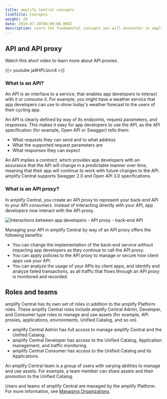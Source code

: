 ```yaml
---
title: amplify Central concepts
linkTitle: Concepts
weight: 20
date: 2019-07-30T00:00:00.000Z
description: Learn the fundamental concepts you will encounter in amplify Central.
---
```


## API and API proxy

Watch this short video to learn more about API proxies.

{{< youtube ja9HPLlzcn4 >}}

### What is an API?

An API is an interface to a service, that enables app developers to interact with it or _consume_ it. For example, you might have a weather service that app developers can use to show today's weather forecast to the users of their cycling app.

An API is clearly defined by way of its endpoints, request parameters, and responses. This makes it easy for app developers to use the API, as the API specification (for example, Open API or Swagger) tells them:

* What requests they can send and to what address
* What the supported request parameters are
* What responses they can expect

An API implies a _contract_, which provides app developers with an assurance that the API will change in a predictable manner over time, meaning that their app will continue to work with future changes to the API. amplify Central supports Swagger 2.0 and Open API 3.0 specifications.

### What is an API proxy?

In amplify Central, you create an API proxy to represent your back-end API to your API consumers. Instead of interacting directly with your API, app developers now interact with the API proxy.

![Interactions between app developers - API proxy - back-end API](/Images/central/api_proxy.png)

Managing your API in amplify Central by way of an API proxy offers the following benefits:

* You can change the implementation of the back-end service without impacting app developers as they continue to call the API proxy.
* You can apply policies to the API proxy to manage or secure how client apps use your API.
* You can analyze the usage of your APIs by client apps, and identify and analyze failed transactions, as all traffic that flows through an API proxy is monitored and recorded.

## Roles and teams

amplify Central has its own set of roles in addition to the amplify Platform roles. These amplify Central roles include amplify Central Admin, Developer, and Consumer type roles to manage and use assets (for example, API proxies, applications, environments, Unified Catalog, and so on).  

* amplify Central Admin has full access to manage amplify Central and the Unified Catalog.
* amplify Central Developer has access to the Unified Catalog, Application management, and traffic monitoring.
* amplify Central Consumer has access to the Unified Catalog and its Applications.

An amplify Central team is a group of users with varying abilities to manage and use assets. For example, a team member can share assets and their promotion to the Unified Catalog.

Users and teams of amplify Central are managed by the amplify Platform. For more information, see [Managing Organizations](https://docs.axway.com/bundle/amplify_Dashboard_allOS_en/page/managing_organizations.html).

<!-- ### amplify Central roles -->

<!-- The roles available in amplify Central and the capabilites of each role are: -->

<!-- TODO Add list of roles and what they can do -->

<!-- TODO Add something explaining a user can have a different role on each of the teams they are a member of. -->

